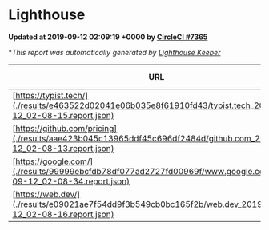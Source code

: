 
# Lighthouse

**Updated at 2019-09-12 02:09:19 +0000 by [CircleCI #7365](https://circleci.com/gh/ItinerisLtd/lighthouse-keeper-example/7365)**

**This report was automatically generated by [Lighthouse Keeper](https://github.com/itinerisltd/lighthouse-keeper)*

| URL | Performance | Accessibility | Best Practices | SEO | PWA | Updated At |
| --- | --- | --- | --- | --- | --- | --- |
| [https://typist.tech/](./results/e463522d02041e06b035e8f61910fd43/typist.tech_2019-09-12_02-08-15.report.json) |  |  |  |  |  | 2019-09-12T02:08:15.498Z |
| [https://github.com/pricing](./results/aae423b045c13965ddf45c696df2484d/github.com_2019-09-12_02-08-13.report.json) | 0.7 | 0.93 | 0.93 | 0.92 | 0.56 | 2019-09-12T02:08:13.482Z |
| [https://google.com/](./results/99999ebcfdb78df077ad2727fd00969f/www.google.com_2019-09-12_02-08-34.report.json) | 0.94 | 0.86 | 0.93 | 0.83 | 0.56 | 2019-09-12T02:08:34.505Z |
| [https://web.dev/](./results/e09021ae7f54dd9f3b549cb0bc165f2b/web.dev_2019-09-12_02-08-16.report.json) | 0.89 | 0.9 | 1 | 0.96 | 1 | 2019-09-12T02:08:16.425Z |
